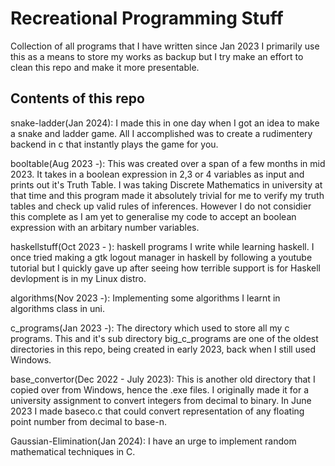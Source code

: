 # Recreational Programming Stuff

Collection of all programs that I have written since Jan 2023
I primarily use this as a means to store my works as backup but I try make an effort to clean this repo and make it more presentable.

## Contents of this repo

snake-ladder(Jan 2024): I made this in one day when I got an idea to make a snake and ladder game. All I accomplished was to create a rudimentery backend in c that instantly plays the game for you.

booltable(Aug 2023 -): This was created over a span of a few months in mid 2023. It takes in a boolean expression in 2,3 or 4 variables as input and prints out it's Truth Table. I was taking Discrete Mathematics in university at that time and this program made it absolutely trivial for me to verify my truth tables and check up valid rules of inferences. 
However I do not considier this complete as I am yet to generalise my code to accept an boolean expression with an arbitary number variables.

haskellstuff(Oct 2023 - ): haskell programs I write while learning haskell.
I once tried making a gtk logout manager in haskell by following a youtube tutorial but I quickly gave up after seeing how terrible support is for Haskell devlopment is in my Linux distro.

algorithms(Nov 2023 -): Implementing some algorithms I learnt in algorithms class in uni.

c_programs(Jan 2023 -): The directory which used to store all my c programs. This and it's sub directory big_c_programs are one of the oldest directories in this repo, being created in early 2023, back when I still used Windows.

base_convertor(Dec 2022 - July 2023): This is another old directory that I copied over from Windows, hence the .exe files. I originally made it for a university assignment to convert integers from decimal to binary. In June 2023 I made baseco.c that could convert representation of any floating point number from decimal to base-n.

Gaussian-Elimination(Jan 2024): I have an urge to implement random mathematical techniques in C.


